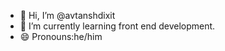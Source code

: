 - 👋 Hi, I’m @avtanshdixit
- 🌱 I’m currently learning front end development. 
- 😄 Pronouns:he/him

<!---
avtanshdixit/avtanshdixit is a ✨ special ✨ repository because its `README.md` (this file) appears on your GitHub profile.
You can click the Preview link to take a look at your changes.
--->

